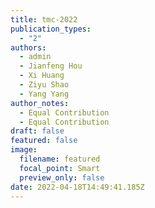 ```yaml
---
title: tmc-2022
publication_types:
  - "2"
authors:
  - admin
  - Jianfeng Hou
  - Xi Huang
  - Ziyu Shao
  - Yang Yang
author_notes:
  - Equal Contribution
  - Equal Contribution
draft: false
featured: false
image:
  filename: featured
  focal_point: Smart
  preview_only: false
date: 2022-04-18T14:49:41.185Z
---
```

